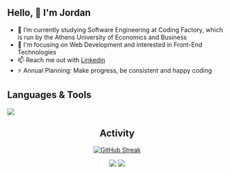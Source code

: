 ## Hello, 👋  I'm Jordan 
  
- 🔭 I’m currently studying Software Engineering at Coding Factory, which is run by the Athens University of Economics and Business
- 🔭 I'm focusing on Web Development and interested in Front-End Technologies
- 📫 Reach me out with [Linkedin](https://www.linkedin.com/in/iordanispapaditsas/)
- ⚡ Annual Planning: Make progress, be consistent and happy coding


<div align="left">  
  

## Languages & Tools 

<a href="https://skillicons.dev">
    <img src="https://skillicons.dev/icons?i=html,css,js,nodejs,java,bootstrap,mysql,git,visualstudio,vscode,idea,linux" />
</a>

</div>

<div align="center">  

## Activity
  
[![GitHub Streak](https://streak-stats.demolab.com/?user=jordanpapaditsas&theme=tokyonight)](https://git.io/streak-stats)
  
![](http://github-profile-summary-cards.vercel.app/api/cards/stats?username=jordanpapaditsas&theme=blueberry) ![](http://github-profile-summary-cards.vercel.app/api/cards/most-commit-language?username=jordanpapaditsas&theme=blueberry)  

</div>
  


